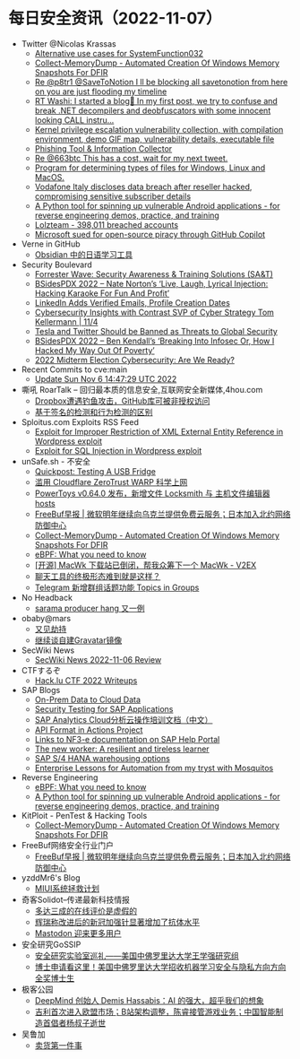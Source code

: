 # 每日安全资讯（2022-11-07）

- Twitter @Nicolas Krassas
  - [Alternative use cases for SystemFunction032](https://twitter.com/Dinosn/status/1589319133883404290)
  - [Collect-MemoryDump - Automated Creation Of Windows Memory Snapshots For DFIR](https://twitter.com/Dinosn/status/1589246523778674688)
  - [Re @p8tr1 @SaveToNotion I ll be blocking all savetonotion from here on you are just flooding my timeline](https://twitter.com/Dinosn/status/1589225773969604608)
  - [RT Washi: I started a blog👀 In my first post, we try to confuse and break .NET decompilers and deobfuscators with some innocent looking CALL instru...](https://twitter.com/washi_dev/status/1589198642040426496)
  - [Kernel privilege escalation vulnerability collection, with compilation environment, demo GIF map, vulnerability details, executable file](https://twitter.com/Dinosn/status/1589148909695533057)
  - [Phishing Tool & Information Collector](https://twitter.com/Dinosn/status/1589148552500240384)
  - [Re @663btc This has a cost, wait for my next tweet.](https://twitter.com/Dinosn/status/1589148413542928384)
  - [Program for determining types of files for Windows, Linux and MacOS.](https://twitter.com/Dinosn/status/1589145739447644161)
  - [Vodafone Italy discloses data breach after reseller hacked, compromising sensitive subscriber details](https://twitter.com/Dinosn/status/1589145128332992512)
  - [A Python tool for spinning up vulnerable Android applications - for reverse engineering demos, practice, and training](https://twitter.com/Dinosn/status/1589145101053620225)
  - [Lolzteam - 398,011 breached accounts](https://twitter.com/Dinosn/status/1589145034028625922)
  - [Microsoft sued for open-source piracy through GitHub Copilot](https://twitter.com/Dinosn/status/1589144985651544064)
- Verne in GitHub
  - [Obsidian 中的日语学习工具](https://einverne.github.io/post/2022/11/japanese-learning-tools-in-obsidian.html)
- Security Boulevard
  - [Forrester Wave: Security Awareness & Training Solutions (SA&T)](https://securityboulevard.com/2022/11/forrester-wave-security-awareness-training-solutions-sat-2/)
  - [BSidesPDX 2022 – Nate Norton’s ‘Live, Laugh, Lyrical Injection: Hacking Karaoke For Fun And Profit’](https://securityboulevard.com/2022/11/bsidespdx-2022-nate-nortons-live-laugh-lyrical-injection-hacking-karaoke-for-fun-and-profit-2/)
  - [LinkedIn Adds Verified Emails, Profile Creation Dates](https://securityboulevard.com/2022/11/linkedin-adds-verified-emails-profile-creation-dates-2/)
  - [Cybersecurity Insights with Contrast SVP of Cyber Strategy Tom Kellermann | 11/4](https://securityboulevard.com/2022/11/cybersecurity-insights-with-contrast-svp-of-cyber-strategy-tom-kellermann-11-4-2/)
  - [Tesla and Twitter Should be Banned as Threats to Global Security](https://securityboulevard.com/2022/11/tesla-and-twitter-should-be-banned-as-threats-to-global-security-2/)
  - [BSidesPDX 2022 – Ben Kendall’s ‘Breaking Into Infosec Or, How I Hacked My Way Out Of Poverty’](https://securityboulevard.com/2022/11/bsidespdx-2022-ben-kendalls-breaking-into-infosec-or-how-i-hacked-my-way-out-of-poverty/)
  - [2022 Midterm Election Cybersecurity: Are We Ready?](https://securityboulevard.com/2022/11/2022-midterm-election-cybersecurity-are-we-ready/)
- Recent Commits to cve:main
  - [Update Sun Nov  6 14:47:29 UTC 2022](https://github.com/trickest/cve/commit/7d9e935b7c9726b6a8a1befdbdaeec6f80a57db1)
- 嘶吼 RoarTalk – 回归最本质的信息安全,互联网安全新媒体,4hou.com
  - [Dropbox遭遇钓鱼攻击，GitHub库可被非授权访问](https://www.4hou.com/posts/mXzn)
  - [基于签名的检测和行为检测的区别](https://www.4hou.com/posts/nJjD)
- Sploitus.com Exploits RSS Feed
  - [Exploit for Improper Restriction of XML External Entity Reference in Wordpress exploit](https://sploitus.com/exploit?id=78A9CDD5-77A1-52D3-970A-B4F22C526628&utm_source=rss&utm_medium=rss)
  - [Exploit for SQL Injection in Wordpress exploit](https://sploitus.com/exploit?id=12F21FA5-22CD-5874-B2A7-91714070813E&utm_source=rss&utm_medium=rss)
- unSafe.sh - 不安全
  - [Quickpost: Testing A USB Fridge](https://buaq.net/go-134422.html)
  - [滥用 Cloudflare ZeroTrust WARP 科学上网](https://buaq.net/go-134425.html)
  - [PowerToys v0.64.0 发布，新增文件 Locksmith 与 主机文件编辑器 hosts](https://buaq.net/go-134423.html)
  - [FreeBuf早报 | 微软明年继续向乌克兰提供免费云服务；日本加入北约网络防御中心](https://buaq.net/go-134471.html)
  - [Collect-MemoryDump - Automated Creation Of Windows Memory Snapshots For DFIR](https://buaq.net/go-134417.html)
  - [eBPF: What you need to know](https://buaq.net/go-134416.html)
  - [[开源] MacWk 下载站已倒闭，帮我众筹下一个 MacWk - V2EX](https://buaq.net/go-134400.html)
  - [聊天工具的终极形态难到就是这样？](https://buaq.net/go-134401.html)
  - [Telegram 新增群组话题功能 Topics in Groups](https://buaq.net/go-134406.html)
- No Headback
  - [sarama producer hang 又一例](http://xargin.com/sarama-producer-hang-another-case/)
- obaby@mars
  - [又见劫持](https://h4ck.org.cn/2022/11/%e5%8f%88%e8%a7%81%e5%8a%ab%e6%8c%81/)
  - [继续谈自建Gravatar镜像](https://h4ck.org.cn/2022/11/%e7%bb%a7%e7%bb%ad%e8%b0%88%e8%87%aa%e5%bb%bagravatar%e9%95%9c%e5%83%8f/)
- SecWiki News
  - [SecWiki News 2022-11-06 Review](http://www.sec-wiki.com/?2022-11-06)
- CTFするぞ
  - [Hack.lu CTF 2022 Writeups](https://ptr-yudai.hatenablog.com/entry/2022/11/06/163123)
- SAP Blogs
  - [On-Prem Data to Cloud Data](https://blogs.sap.com/2022/11/06/on-prem-data-to-cloud-data/)
  - [Security Testing for SAP Applications](https://blogs.sap.com/2022/11/06/security-testing-for-sap-applications/)
  - [SAP Analytics Cloud分析云操作培训文档（中文）](https://blogs.sap.com/2022/11/06/sap-analytics-cloud%e5%88%86%e6%9e%90%e4%ba%91%e6%93%8d%e4%bd%9c%e5%9f%b9%e8%ae%ad%e6%96%87%e6%a1%a3%ef%bc%88%e4%b8%ad%e6%96%87%ef%bc%89/)
  - [API Format in Actions Project](https://blogs.sap.com/2022/11/06/api-format-in-actions-project/)
  - [Links to NF3-e documentation on SAP Help Portal](https://blogs.sap.com/2022/11/06/links-to-nf3-e-documentation-on-sap-help-portal/)
  - [The new worker: A resilient and tireless learner](https://blogs.sap.com/2022/11/06/the-new-worker-a-resilient-and-tireless-learner/)
  - [SAP S/4 HANA warehousing options](https://blogs.sap.com/2022/11/06/sap-s-4-hana-warehousing-options/)
  - [Enterprise Lessons for Automation from my tryst with Mosquitos](https://blogs.sap.com/2022/11/06/enterprise-lessons-for-automation-from-my-tryst-with-mosquitos/)
- Reverse Engineering
  - [eBPF: What you need to know](https://www.reddit.com/r/ReverseEngineering/comments/ynn9wn/ebpf_what_you_need_to_know/)
  - [A Python tool for spinning up vulnerable Android applications - for reverse engineering demos, practice, and training](https://www.reddit.com/r/ReverseEngineering/comments/ynbwn8/a_python_tool_for_spinning_up_vulnerable_android/)
- KitPloit - PenTest & Hacking Tools
  - [Collect-MemoryDump - Automated Creation Of Windows Memory Snapshots For DFIR](http://www.kitploit.com/2022/11/collect-memorydump-automated-creation.html)
- FreeBuf网络安全行业门户
  - [FreeBuf早报 | 微软明年继续向乌克兰提供免费云服务；日本加入北约网络防御中心](https://www.freebuf.com/articles/348979.html)
- yzddMr6's Blog
  - [MIUI系统拯救计划](https://yzddmr6.com/posts/save-my-miui-system/)
- 奇客Solidot–传递最新科技情报
  - [多达三成的在线评价是虚假的](https://www.solidot.org/story?sid=73281)
  - [辉瑞称改进后的新冠加强针显著增加了抗体水平](https://www.solidot.org/story?sid=73280)
  - [Mastodon 迎来更多用户](https://www.solidot.org/story?sid=73279)
- 安全研究GoSSIP
  - [安全研究实验室巡礼——美国中佛罗里达大学王学强研究组](https://mp.weixin.qq.com/s?__biz=Mzg5ODUxMzg0Ng==&mid=2247493158&idx=1&sn=39cc1de4fe7891024d9dc1b728d6f456&chksm=c063c8fff71441e9a3777c2de68a0b2ed9c0485b47cc2fc2a19ca9f161c96023b80d25eb4ea0&scene=58&subscene=0#rd)
  - [博士申请看这里！美国中佛罗里达大学招收机器学习安全与隐私方向方向全奖博士生](https://mp.weixin.qq.com/s?__biz=Mzg5ODUxMzg0Ng==&mid=2247493158&idx=2&sn=dfa1ed613d88aa59d9c727b07a25d6bc&chksm=c063c8fff71441e9ae721b98d3ee09604e6d84888812dee402860ddaac33b2b9f0ae9bbd75d8&scene=58&subscene=0#rd)
- 极客公园
  - [DeepMind 创始人 Demis Hassabis：AI 的强大，超乎我们的想象](https://mp.weixin.qq.com/s?__biz=MTMwNDMwODQ0MQ==&mid=2652971693&idx=1&sn=7b04419a219374f5f9f2d605c5d1efeb&chksm=7e545f1b4923d60d0da3231e9c32ce62b3c7be1f99a71e0081a066253706dc7a0a43c725e64e&scene=58&subscene=0#rd)
  - [吉利首次进入欧盟市场；B站架构调整，陈睿接管游戏业务；中国智能制造首倡者杨叔子逝世](https://mp.weixin.qq.com/s?__biz=MTMwNDMwODQ0MQ==&mid=2652971684&idx=1&sn=c155e8a68157fa2a32405a337810f8a7&chksm=7e545f124923d6049abcdd958ae2a8b851469103969bb120d96d6e483a16dfd3178498397cef&scene=58&subscene=0#rd)
- 吴鲁加
  - [卖货第一件事](https://mp.weixin.qq.com/s?__biz=Mzg5NDY4ODM1MA==&mid=2247484237&idx=1&sn=00b9c478ba8b38c56808dcb065339b9b&chksm=c01a8e7cf76d076ae8bd1282f24cf2262375fe4697b3a6aac99d14605164a4e19f0f43055022&scene=58&subscene=0#rd)
